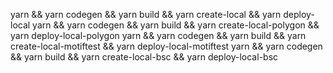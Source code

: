 yarn && yarn codegen && yarn build && yarn create-local && yarn deploy-local
yarn && yarn codegen && yarn build && yarn create-local-polygon && yarn deploy-local-polygon
yarn && yarn codegen && yarn build && yarn create-local-motiftest && yarn deploy-local-motiftest
yarn && yarn codegen && yarn build && yarn create-local-bsc && yarn deploy-local-bsc